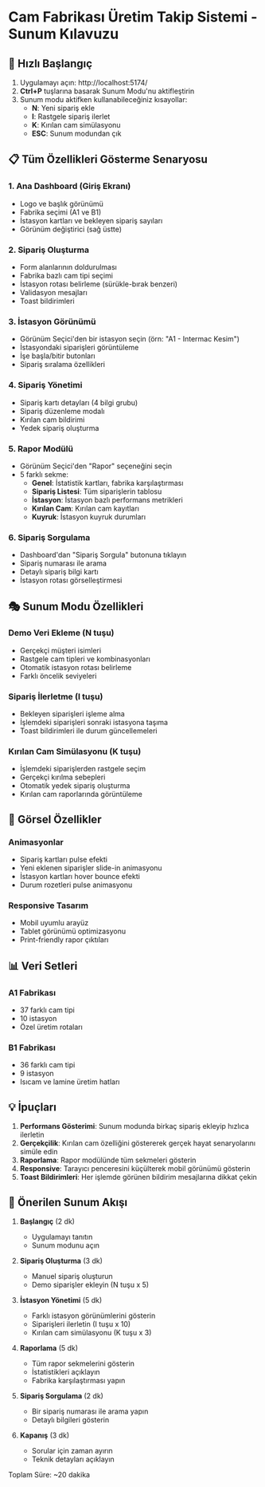 # Cam Fabrikası Üretim Takip Sistemi - Sunum Kılavuzu

## 🎯 Hızlı Başlangıç

1. Uygulamayı açın: http://localhost:5174/
2. **Ctrl+P** tuşlarına basarak Sunum Modu'nu aktifleştirin
3. Sunum modu aktifken kullanabileceğiniz kısayollar:
   - **N**: Yeni sipariş ekle
   - **I**: Rastgele sipariş ilerlet
   - **K**: Kırılan cam simülasyonu
   - **ESC**: Sunum modundan çık

## 📋 Tüm Özellikleri Gösterme Senaryosu

### 1. Ana Dashboard (Giriş Ekranı)
- Logo ve başlık görünümü
- Fabrika seçimi (A1 ve B1)
- İstasyon kartları ve bekleyen sipariş sayıları
- Görünüm değiştirici (sağ üstte)

### 2. Sipariş Oluşturma
- Form alanlarının doldurulması
- Fabrika bazlı cam tipi seçimi
- İstasyon rotası belirleme (sürükle-bırak benzeri)
- Validasyon mesajları
- Toast bildirimleri

### 3. İstasyon Görünümü
- Görünüm Seçici'den bir istasyon seçin (örn: "A1 - Intermac Kesim")
- İstasyondaki siparişleri görüntüleme
- İşe başla/bitir butonları
- Sipariş sıralama özellikleri

### 4. Sipariş Yönetimi
- Sipariş kartı detayları (4 bilgi grubu)
- Sipariş düzenleme modalı
- Kırılan cam bildirimi
- Yedek sipariş oluşturma

### 5. Rapor Modülü
- Görünüm Seçici'den "Rapor" seçeneğini seçin
- 5 farklı sekme:
  - **Genel**: İstatistik kartları, fabrika karşılaştırması
  - **Sipariş Listesi**: Tüm siparişlerin tablosu
  - **İstasyon**: İstasyon bazlı performans metrikleri
  - **Kırılan Cam**: Kırılan cam kayıtları
  - **Kuyruk**: İstasyon kuyruk durumları

### 6. Sipariş Sorgulama
- Dashboard'dan "Sipariş Sorgula" butonuna tıklayın
- Sipariş numarası ile arama
- Detaylı sipariş bilgi kartı
- İstasyon rotası görselleştirmesi

## 🎭 Sunum Modu Özellikleri

### Demo Veri Ekleme (N tuşu)
- Gerçekçi müşteri isimleri
- Rastgele cam tipleri ve kombinasyonları
- Otomatik istasyon rotası belirleme
- Farklı öncelik seviyeleri

### Sipariş İlerletme (I tuşu)
- Bekleyen siparişleri işleme alma
- İşlemdeki siparişleri sonraki istasyona taşıma
- Toast bildirimleri ile durum güncellemeleri

### Kırılan Cam Simülasyonu (K tuşu)
- İşlemdeki siparişlerden rastgele seçim
- Gerçekçi kırılma sebepleri
- Otomatik yedek sipariş oluşturma
- Kırılan cam raporlarında görüntüleme

## 🎨 Görsel Özellikler

### Animasyonlar
- Sipariş kartları pulse efekti
- Yeni eklenen siparişler slide-in animasyonu
- İstasyon kartları hover bounce efekti
- Durum rozetleri pulse animasyonu

### Responsive Tasarım
- Mobil uyumlu arayüz
- Tablet görünümü optimizasyonu
- Print-friendly rapor çıktıları

## 📊 Veri Setleri

### A1 Fabrikası
- 37 farklı cam tipi
- 10 istasyon
- Özel üretim rotaları

### B1 Fabrikası
- 36 farklı cam tipi
- 9 istasyon
- Isıcam ve lamine üretim hatları

## 💡 İpuçları

1. **Performans Gösterimi**: Sunum modunda birkaç sipariş ekleyip hızlıca ilerletin
2. **Gerçekçilik**: Kırılan cam özelliğini göstererek gerçek hayat senaryolarını simüle edin
3. **Raporlama**: Rapor modülünde tüm sekmeleri gösterin
4. **Responsive**: Tarayıcı penceresini küçülterek mobil görünümü gösterin
5. **Toast Bildirimleri**: Her işlemde görünen bildirim mesajlarına dikkat çekin

## 🚀 Önerilen Sunum Akışı

1. **Başlangıç** (2 dk)
   - Uygulamayı tanıtın
   - Sunum modunu açın

2. **Sipariş Oluşturma** (3 dk)
   - Manuel sipariş oluşturun
   - Demo siparişler ekleyin (N tuşu x 5)

3. **İstasyon Yönetimi** (5 dk)
   - Farklı istasyon görünümlerini gösterin
   - Siparişleri ilerletin (I tuşu x 10)
   - Kırılan cam simülasyonu (K tuşu x 3)

4. **Raporlama** (5 dk)
   - Tüm rapor sekmelerini gösterin
   - İstatistikleri açıklayın
   - Fabrika karşılaştırması yapın

5. **Sipariş Sorgulama** (2 dk)
   - Bir sipariş numarası ile arama yapın
   - Detaylı bilgileri gösterin

6. **Kapanış** (3 dk)
   - Sorular için zaman ayırın
   - Teknik detayları açıklayın

Toplam Süre: ~20 dakika